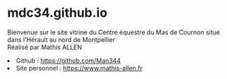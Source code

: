 # mdc34.github.io

Bienvenue sur le site vitrine du Centre équestre du Mas de Cournon situé dans l'Hérault au nord de Montpellier<br>
Réalisé par Mathis ALLEN <br>
<li>Github : <a href="https://github.com/Man344">https://github.com/Man344</a><br>
  <li>Site personnel : <a href="https://www.mathis-allen.fr">https://www.mathis-allen.fr</a>
 
